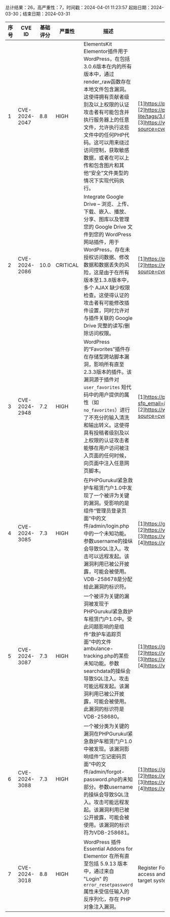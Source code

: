 总计结果：26，高严重性：7，时间戳：2024-04-01 11:23:57
起始日期：2024-03-30；结束日期：2024-03-31

| 序号 | CVE ID | 基础评分 | 严重性 | 描述 | 参考链接 |
|-----|--------|------------|----------|-------------|------------|
| 1 | CVE-2024-2047 | 8.8  | HIGH | ElementsKit Elementor插件用于WordPress，在包括3.0.6版本在内的所有版本中，通过render_raw函数存在本地文件包含漏洞。这使得拥有贡献者级别及以上权限的认证攻击者有可能包含并执行服务器上的任意文件，允许执行这些文件中的任何PHP代码。这可以用来绕过访问控制，获取敏感数据，或者在可以上传和包含图片和其他“安全”文件类型的情况下实现代码执行。 | [1]https://plugins.trac.wordpress.org/browser/elementskit-lite/tags/3.0.5/widgets/testimonial/testimonial.php#L2458<br>[2]https://plugins.trac.wordpress.org/changeset/3054091/elementskit-lite/tags/3.0.7/widgets/testimonial/testimonial.php<br>[3]https://www.wordfence.com/threat-intel/vulnerabilities/id/413e6326-14c6-4734-8adc-114a7842c574?source=cve |
| 2 | CVE-2024-2086 | 10.0  | CRITICAL | Integrate Google Drive – 浏览、上传、下载、嵌入、播放、分享、图库以及管理您的 Google Drive 文件到您的 WordPress 网站插件，用于WordPress，存在未授权访问数据、修改数据和数据丢失的风险，这是由于在所有版本至1.3.8版本中，多个 AJAX 缺少权限检查。这使得认证的攻击者有可能修改插件设置，同时允许对与插件关联的 Google Drive 完整的读写/删除访问权限。 | [1]https://plugins.trac.wordpress.org/changeset/3051452/integrate-google-drive/tags/1.3.9/includes/class-ajax.php<br>[2]https://www.wordfence.com/threat-intel/vulnerabilities/id/a303c798-c206-426a-9a96-263c8c069bdb?source=cve |
| 3 | CVE-2024-2948 | 7.2  | HIGH | WordPress 的“Favorites”插件存在存储型跨站脚本漏洞，影响所有直至2.3.3版本的插件。该漏洞源于插件对 `user_favorites` 短代码中的用户提供的属性（如 `no_favorites`）进行了不充分的输入清洗和输出转义。这使得具有投稿者级别及以上权限的认证攻击者能够在用户访问被注入页面的任何时候，向页面中注入任意网页脚本。 | [1]https://plugins.trac.wordpress.org/changeset?sfp_email=&sfph_mail=&reponame=&old=3061244%40favorites&new=3061244%40favorites&sfp_email=&sfph_mail=<br>[2]https://www.wordfence.com/threat-intel/vulnerabilities/id/38a87046-9a46-40c2-b10d-d1a7d5ef8742?source=cve |
| 4 | CVE-2024-3085 | 7.3  | HIGH | 在PHPGurukul紧急救护车租赁门户1.0中发现了一个被评为关键的漏洞。受影响的是组件“管理员登录页面”中的文件/admin/login.php中的一个未知功能。参数username的操纵会导致SQL注入。攻击可以远程发起。该漏洞利用已被公开披露，可能会被使用。VDB-258678是分配给此漏洞的标识符。 | [1]https://github.com/dhabaleshwar/Open-Source-Vulnerabilities/blob/main/eahp_sqli.md<br>[2]https://vuldb.com/?ctiid.258678<br>[3]https://vuldb.com/?id.258678<br>[4]https://vuldb.com/?submit.306958 |
| 5 | CVE-2024-3087 | 7.3  | HIGH | 一个被评为关键的漏洞被发现于PHPGurukul紧急救护车租赁门户1.0中。受此问题影响的是组件“救护车追踪页面”中的文件ambulance-tracking.php的某些未知功能。参数searchdata的操纵会导致SQL注入。攻击可能远程发起。该漏洞利用已被公开披露，可能会被使用。此漏洞的标识符是VDB-258680。 | [1]https://github.com/dhabaleshwar/Open-Source-Vulnerabilities/blob/main/eahp_rce.md<br>[2]https://vuldb.com/?ctiid.258680<br>[3]https://vuldb.com/?id.258680<br>[4]https://vuldb.com/?submit.306961 |
| 6 | CVE-2024-3088 | 7.3  | HIGH | 一个被分类为关键的漏洞在PHPGurukul紧急救护车租赁门户1.0中被发现。该漏洞影响组件“忘记密码页面”中的文件/admin/forgot-password.php的未知部分。参数username的操纵会导致SQL注入。攻击可能远程发起。该漏洞利用已被公开披露，可能会被使用。该漏洞的标识符为VDB-258681。 | [1]https://github.com/dhabaleshwar/Open-Source-Vulnerabilities/blob/main/eahp_forgotpasssqli.md<br>[2]https://vuldb.com/?ctiid.258681<br>[3]https://vuldb.com/?id.258681<br>[4]https://vuldb.com/?submit.306962 |
| 7 | CVE-2024-3018 | 8.8  | HIGH | WordPress 插件 Essential Addons for Elementor 在所有直至包括 5.9.13 版本中，通过来自 "Login" 的 `error_resetpassword` 属性未受信任输入的反序列化，存在 PHP 对象注入漏洞。 | Register Form" widget (disabled by default). This makes it possible for authenticated attackers, with author-level access and above, to inject a PHP Object. If a POP chain is present via an additional plugin or theme installed on the target system, it could allow the attacker to delete arbitrary files, retrieve sensitive data, or execute code. | [1]https://plugins.trac.wordpress.org/changeset/3060417/essential-addons-for-elementor-lite<br>[2]https://www.wordfence.com/threat-intel/vulnerabilities/id/342049e5-834e-4867-8174-01ca7bb0caa2?source=cve |